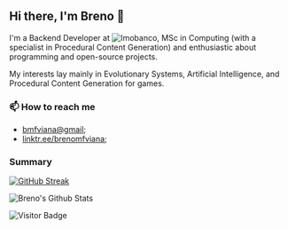 ## Hi there, I'm Breno 👋

I'm a Backend Developer at ![Imobanco](https://github.com/imobanco), MSc in Computing (with a specialist in Procedural Content Generation) and enthusiastic about programming and open-source projects.

My interests lay mainly in Evolutionary Systems, Artificial Intelligence, and Procedural Content Generation for games.


### 📫 How to reach me

- [bmfviana@gmail](mailto:bmfviana@gmail);
- [linktr.ee/brenomfviana](https://linktr.ee/brenomfviana);


### Summary

[![GitHub Streak](https://github-readme-streak-stats.herokuapp.com/?user=brenomfviana&theme=white&ring=474b4f&hide_border=true&currStreakNum=24292e&fire=474b4f&currStreakLabel=3d3d3d)](https://git.io/streak-stats)

![Breno's Github Stats](https://github-readme-stats.vercel.app/api?username=brenomfviana&theme=graywhite&count_private=true&show_icons=true)

![Visitor Badge](https://visitor-badge.laobi.icu/badge?page_id=brenomfviana)

<!--
**brenomfviana/brenomfviana** is a ✨ _special_ ✨ repository because its `README.md` (this file) appears on your GitHub profile.

Here are some ideas to get you started:
-->
<!--
- 🎓 I'm currently MSc student in Computer Science at ICMC-USP.
- 🔭 I’m currently working on game content generation.
- 🌱 I’m currently learning Unity3D.
- 👯 I’m looking to collaborate on ...
- 🤔 I’m looking for help with ...
- 💬 Ask me about ...

- 😄 Pronouns: ...
- ⚡ Fun fact: ...
-->
